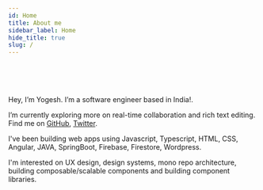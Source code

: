 ```yaml
---
id: Home
title: About me
sidebar_label: Home
hide_title: true
slug: /
---
```


<br />
<br />
<br />

Hey, I’m Yogesh. I’m a software engineer based in India!.

I’m currently exploring more on real-time collaboration and rich text editing. Find me on [GitHub](https://github.com/Yogeshkumar17), [Twitter](https://twitter.com/karthikcodes6).

I've been building web apps using Javascript, Typescript, HTML, CSS, Angular, JAVA, SpringBoot, Firebase, Firestore, Wordpress. 

I'm interested on UX design, design systems, mono repo architecture, building composable/scalable components and building component libraries. 
